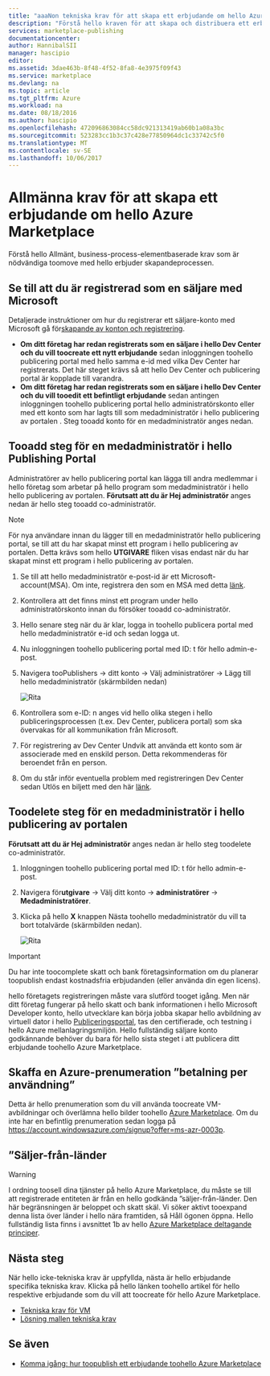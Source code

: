 ```yaml
---
title: "aaaNon tekniska krav för att skapa ett erbjudande om hello Azure Marketplace | Microsoft Docs"
description: "Förstå hello kraven för att skapa och distribuera ett erbjudande toohello Azure Marketplace för andra toopurchase."
services: marketplace-publishing
documentationcenter: 
author: HannibalSII
manager: hascipio
editor: 
ms.assetid: 3dae463b-8f48-4f52-8fa8-4e3975f09f43
ms.service: marketplace
ms.devlang: na
ms.topic: article
ms.tgt_pltfrm: Azure
ms.workload: na
ms.date: 08/18/2016
ms.author: hascipio
ms.openlocfilehash: 472096863084cc58dc921313419ab60b1a08a3bc
ms.sourcegitcommit: 523283cc1b3c37c428e77850964dc1c33742c5f0
ms.translationtype: MT
ms.contentlocale: sv-SE
ms.lasthandoff: 10/06/2017
---
```

# <a name="general-prerequisites-for-creating-an-offer-for-hello-azure-marketplace"></a>Allmänna krav för att skapa ett erbjudande om hello Azure Marketplace
Förstå hello Allmänt, business-process-elementbaserade krav som är nödvändiga toomove med hello erbjuder skapandeprocessen.

## <a name="ensure-that-you-are-registered-as-a-seller-with-microsoft"></a>Se till att du är registrerad som en säljare med Microsoft
Detaljerade instruktioner om hur du registrerar ett säljare-konto med Microsoft gå för[skapande av konton och registrering](marketplace-publishing-accounts-creation-registration.md).

* **Om ditt företag har redan registrerats som en säljare i hello Dev Center och du vill toocreate ett nytt erbjudande** sedan inloggningen toohello publicering portal med hello samma e-id med vilka Dev Center har registrerats. Det här steget krävs så att hello Dev Center och publicering portal är kopplade till varandra.
* **Om ditt företag har redan registrerats som en säljare i hello Dev Center och du vill tooedit ett befintligt erbjudande** sedan antingen inloggningen toohello publicering portal hello administratörskonto eller med ett konto som har lagts till som medadministratör i hello publicering av portalen . Steg tooadd konto för en medadministratör anges nedan.

## <a name="steps-tooadd-a-co-admin-in-hello-publishing-portal"></a>Tooadd steg för en medadministratör i hello Publishing Portal
Administratörer av hello publicering portal kan lägga till andra medlemmar i hello företag som arbetar på hello program som medadministratör i hello hello publicering av portalen. **Förutsatt att du är Hej administratör** anges nedan är hello steg tooadd co-administratör.

> [!NOTE]
> För nya användare innan du lägger till en medadministratör hello publicering portal, se till att du har skapat minst ett program i hello publicering av portalen. Detta krävs som hello **UTGIVARE** fliken visas endast när du har skapat minst ett program i hello publicering av portalen.
> 
> 

1. Se till att hello medadministratör e-post-id är ett Microsoft-account(MSA). Om inte, registrera den som en MSA med detta [länk](https://signup.live.com/signup?uaid=0089f09ccae94043a0f07c2aaf928831&lic=1).
2. Kontrollera att det finns minst ett program under hello administratörskonto innan du försöker tooadd co-administratör.
3. Hello senare steg när du är klar, logga in toohello publicera portal med hello medadministratör e-id och sedan logga ut.
4. Nu inloggningen toohello publicering portal med ID: t för hello admin-e-post.
5. Navigera tooPublishers -> ditt konto -> Välj administratörer -> Lägg till hello medadministratör (skärmbilden nedan)
   
    ![Rita](media/marketplace-publishing-pre-requisites/imgAddAdmin_05.png)
6. Kontrollera som e-ID: n anges vid hello olika stegen i hello publiceringsprocessen (t.ex. Dev Center, publicera portal) som ska övervakas för all kommunikation från Microsoft.
7. För registrering av Dev Center Undvik att använda ett konto som är associerade med en enskild person. Detta rekommenderas för beroendet från en person.
8. Om du står inför eventuella problem med registreringen Dev Center sedan Utlös en biljett med den här [länk](https://developer.microsoft.com/en-us/windows/support).

## <a name="steps-toodelete-a-co-admin-in-hello-publishing-portal"></a>Toodelete steg för en medadministratör i hello publicering av portalen
**Förutsatt att du är Hej administratör** anges nedan är hello steg toodelete co-administratör.

1. Inloggningen toohello publicering portal med ID: t för hello admin-e-post.
2. Navigera för**utgivare** -> Välj ditt konto -> **administratörer** -> **Medadministratörer**.
3. Klicka på hello **X** knappen Nästa toohello medadministratör du vill ta bort totalvärde (skärmbilden nedan).
   
    ![Rita](media/marketplace-publishing-pre-requisites/imgDeleteAdmin_03.png)

> [!IMPORTANT]
> Du har inte toocomplete skatt och bank företagsinformation om du planerar toopublish endast kostnadsfria erbjudanden (eller använda din egen licens).
> 
> hello företagets registreringen måste vara slutförd tooget igång. Men när ditt företag fungerar på hello skatt och bank informationen i hello Microsoft Developer konto, hello utvecklare kan börja jobba skapar hello avbildning av virtuell dator i hello [Publiceringsportal](https://publish.windowsazure.com), tas den certifierade, och testning i hello Azure mellanlagringsmiljön. Hello fullständig säljare konto godkännande behöver du bara för hello sista steget i att publicera ditt erbjudande toohello Azure Marketplace.
> 
> 

## <a name="acquire-an-azure-pay-as-you-go-subscription"></a>Skaffa en Azure-prenumeration ”betalning per användning”
Detta är hello prenumeration som du vill använda toocreate VM-avbildningar och överlämna hello bilder toohello [Azure Marketplace](https://azure.microsoft.com/marketplace/). Om du inte har en befintlig prenumeration sedan logga på https://account.windowsazure.com/signup?offer=ms-azr-0003p.

## <a name="sell-from-countries"></a>”Säljer-från-länder
> [!WARNING]
> I ordning toosell dina tjänster på hello Azure Marketplace, du måste se till att registrerade entiteten är från en hello godkända ”säljer-från-länder. Den här begränsningen är beloppet och skatt skäl. Vi söker aktivt tooexpand denna lista över länder i hello nära framtiden, så Håll ögonen öppna. Hello fullständig lista finns i avsnittet 1b av hello [Azure Marketplace deltagande principer](http://go.microsoft.com/fwlink/?LinkID=526833).
> 
> 

## <a name="next-steps"></a>Nästa steg
När hello icke-tekniska krav är uppfyllda, nästa är hello erbjudande specifika tekniska krav. Klicka på hello länken toohello artikel för hello respektive erbjudande som du vill att toocreate för hello Azure Marketplace.

* [Tekniska krav för VM](marketplace-publishing-vm-image-creation-prerequisites.md)
* [Lösning mallen tekniska krav](marketplace-publishing-solution-template-creation-prerequisites.md)

## <a name="see-also"></a>Se även
* [Komma igång: hur toopublish ett erbjudande toohello Azure Marketplace](marketplace-publishing-getting-started.md)

